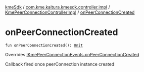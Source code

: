 [kmeSdk](../../index.md) / [com.kme.kaltura.kmesdk.controller.impl](../index.md) / [KmePeerConnectionControllerImpl](index.md) / [onPeerConnectionCreated](./on-peer-connection-created.md)

# onPeerConnectionCreated

`fun onPeerConnectionCreated(): `[`Unit`](https://kotlinlang.org/api/latest/jvm/stdlib/kotlin/-unit/index.html)

Overrides [IKmePeerConnectionEvents.onPeerConnectionCreated](../../com.kme.kaltura.kmesdk.webrtc.peerconnection/-i-kme-peer-connection-events/on-peer-connection-created.md)

Callback fired once peerConnection instance created

